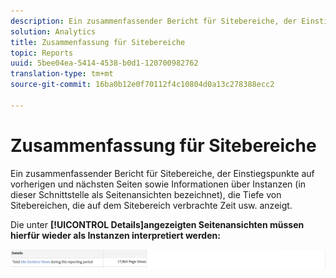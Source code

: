 ```yaml
---
description: Ein zusammenfassender Bericht für Sitebereiche, der Einstiegspunkte auf vorherigen und nächsten Seiten sowie Informationen über Instanzen (in dieser Schnittstelle als Seitenansichten bezeichnet), die Tiefe von Sitebereichen, die auf dem Sitebereich verbrachte Zeit usw. anzeigt.
solution: Analytics
title: Zusammenfassung für Sitebereiche
topic: Reports
uuid: 5bee04ea-5414-4538-b0d1-120700982762
translation-type: tm+mt
source-git-commit: 16ba0b12e0f70112f4c10804d0a13c278388ecc2

---
```



# Zusammenfassung für Sitebereiche

Ein zusammenfassender Bericht für Sitebereiche, der Einstiegspunkte auf vorherigen und nächsten Seiten sowie Informationen über Instanzen (in dieser Schnittstelle als Seitenansichten bezeichnet), die Tiefe von Sitebereichen, die auf dem Sitebereich verbrachte Zeit usw. anzeigt.

Die unter **[!UICONTROL Details]angezeigten Seitenansichten müssen hierfür wieder als Instanzen interpretiert werden:**

![](assets/site_sec_summ.png)

